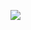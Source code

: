 [![](https://raw.githubusercontent.com/NasigariJitesh/nasigarijr/main/chat.svg)](https://www.linkedin.com/in/nasigarijr/)

<!--- Maybe in future
[![Linkedin Badge](https://img.shields.io/badge/-Artem%20Kulikov-e9e9e9?style=flat&logo=Linkedin&logoColor=blue&link=https://www.linkedin.com/in/nasigarijr/)](https://www.linkedin.com/in/nasigarijr/) 


### :fire: My Stats :
[![Anurag's GitHub stats](https://github-readme-stats.vercel.app/api?username=nasigarijitesh&count_private=true&show_icons=true&theme=gruvbox&hide=stars,issues)](https://github.com/anuraghazra/github-readme-stats)
[![Top Langs](https://github-readme-stats.vercel.app/api/top-langs/?username=nasigarijitesh&layout=compact&theme=gruvbox)](https://github.com/anuraghazra/github-readme-stats)

[![GitHub Streak](https://github-readme-streak-stats.herokuapp.com?user=nasigarijitesh&theme=gruvbox)](https://git.io/streak-stats)


![Metrics](https://metrics.lecoq.io/nasigarijitesh)
-->

